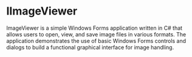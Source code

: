 # IImageViewer
ImageViewer is a simple Windows Forms application written in C# that allows users to open, view, and save image files in various formats. The application demonstrates the use of basic Windows Forms controls and dialogs to build a functional graphical interface for image handling.


